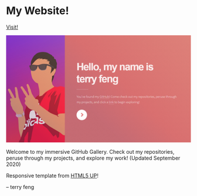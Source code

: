 # My Website!
[Visit!](https://terryzfeng.github.io/github-gallery)

![Site](/personal_images/site.jpg)

Welcome to my immersive GitHub Gallery. Check out my repositories, peruse through my projects, and explore my work! (Updated September 2020)

Responsive template from [HTML5 UP](https://html5up.net/)!

&ndash; terry feng
